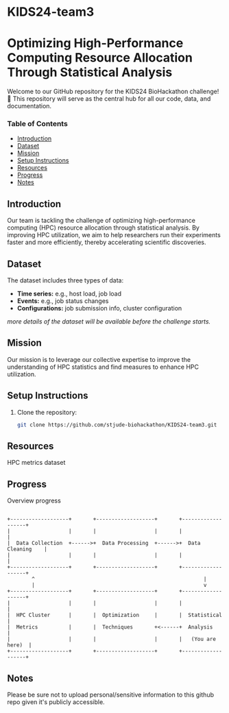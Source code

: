 # KIDS24-team3
# Optimizing High-Performance Computing Resource Allocation Through Statistical Analysis

Welcome to our GitHub repository for the KIDS24 BioHackathon challenge! 🎉 This repository will serve as the central hub for all our code, data, and documentation.

### Table of Contents
- [Introduction](#introduction)
- [Dataset](#dataset)
- [Mission](#mission)
- [Setup Instructions](#setup-instructions)
- [Resources](#resources)
- [Progress](#progress)
- [Notes](#notes)

## Introduction
Our team is tackling the challenge of optimizing high-performance computing (HPC) resource allocation through statistical analysis. By improving HPC utilization, we aim to help researchers run their experiments faster and more efficiently, thereby accelerating scientific discoveries.

## Dataset
The dataset includes three types of data:
- **Time series:** e.g., host load, job load
- **Events:** e.g., job status changes
- **Configurations:** job submission info, cluster configuration

_more details of the dataset will be available before the challenge starts._

## Mission
Our mission is to leverage our collective expertise to improve the understanding of HPC statistics and find measures to enhance HPC utilization.

## Setup Instructions
1. Clone the repository:
    ```sh
    git clone https://github.com/stjude-biohackathon/KIDS24-team3.git
    ```

## Resources

HPC metrics dataset

## Progress

Overview progress

```plaintext

+-------------------+       +-------------------+       +-------------------+
|                   |       |                   |       |                   |
|  Data Collection  +------>+  Data Processing  +------>+  Data Cleaning    |
|                   |       |                   |       |                   |
+-------------------+       +-------------------+       +-------------------+
        ^                                                       |
        |                                                       v
+-------------------+       +-------------------+       +-------------------+
|                   |       |                   |       |                   |
|  HPC Cluster      |       |  Optimization     |       |  Statistical      |
|  Metrics          |       |  Techniques       +<------+  Analysis         |
|                   |       |                   |       |   (You are here)  |
+-------------------+       +-------------------+       +-------------------+
```

## Notes
Please be sure not to upload personal/sensitive information to this github repo given it's publicly accessible.
